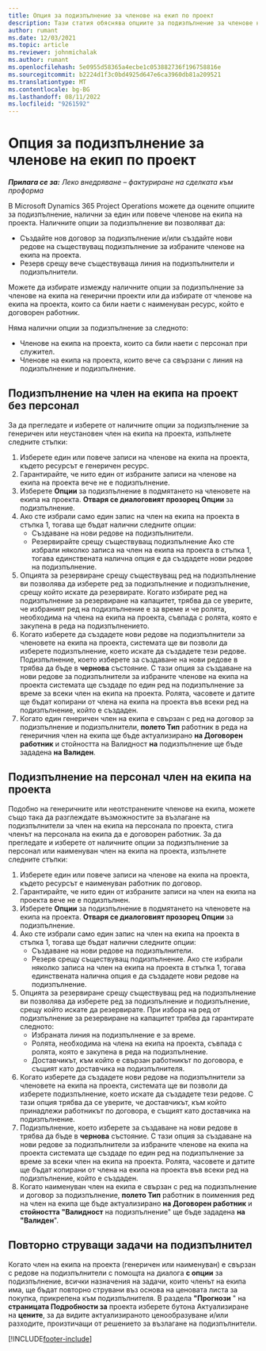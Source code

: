 ```yaml
---
title: Опция за подизпълнение за членове на екип по проект
description: Тази статия обяснява опциите за подизпълнение за членове на екипа на проекта в Microsoft Dynamics 365 Project Operations.
author: rumant
ms.date: 12/03/2021
ms.topic: article
ms.reviewer: johnmichalak
ms.author: rumant
ms.openlocfilehash: 5e0955d58365a4ecbe1c053882736f196758816e
ms.sourcegitcommit: b2224d1f3c0bd4925d647e6ca3960db81a209521
ms.translationtype: MT
ms.contentlocale: bg-BG
ms.lasthandoff: 08/11/2022
ms.locfileid: "9261592"
---
```

# <a name="subcontracting-options-for-project-team-members"></a>Опция за подизпълнение за членове на екип по проект

_**Прилага се за:** Леко внедряване – фактуриране на сделката към проформа_

В Microsoft Dynamics 365 Project Operations можете да оцените опциите за подизпълнение, налични за един или повече членове на екипа на проекта. Наличните опции за подизпълнение ви позволяват да:

- Създайте нов договор за подизпълнение и/или създайте нови редове на съществуващ подизпълнение за избраните членове на екипа на проекта. 
- Резерв срещу вече съществуваща линия на подизпълнители и подизпълнители. 

Можете да избирате измежду наличните опции за подизпълнение за членове на екипа на генерични проекти или да избирате от членове на екипа на проекта, които са били наети с наименуван ресурс, който е договорен работник. 

Няма налични опции за подизпълнение за следното:

- Членове на екипа на проекта, които са били наети с персонал при служител. 
- Членове на екипа на проекта, които вече са свързани с линия на подизпълнение и подизпълнение. 

## <a name="subcontracting-an-unstaffed-project-team-member"></a>Подизпълнение на член на екипа на проект без персонал

За да прегледате и изберете от наличните опции за подизпълнение за генеричен или неустановен член на екипа на проекта, изпълнете следните стъпки:

1. Изберете един или повече записи на членове на екипа на проекта, където ресурсът е генеричен ресурс.
2. Гарантирайте, че нито един от избраните записи на членове на екипа на проекта вече не е подизпълнение. 
3. Изберете **Опции** за подизпълнение в подмятането на членовете на екипа на проекта. **Отваря се диалоговият прозорец Опции** за подизпълнение. 
4. Ако сте избрали само един запис на член на екипа на проекта в стъпка 1, тогава ще бъдат налични следните опции:
    - Създаване на нови редове на подизпълнители. 
    - Резервирайте срещу съществуващ подизпълнение Ако сте избрали няколко записа на член на екипа на проекта в стъпка 1, тогава единствената налична опция е да създадете нови редове на подизпълнение.
5. Опцията за резервиране срещу съществуващ ред на подизпълнение ви позволява да изберете ред за подизпълнение и подизпълнение, срещу който искате да резервирате. Когато избирате ред на подизпълнение за резервиране на капацитет, трябва да се уверите, че избраният ред на подизпълнение е за време и че ролята, необходима на члена на екипа на проекта, съвпада с ролята, която е закупена в реда на подизпълнението.
6. Когато изберете да създадете нови редове на подизпълнители за членовете на екипа на проекта, системата ще ви позволи да изберете подизпълнение, което искате да създадете тези редове. Подизпълнение, което изберете за създаване на нови редове в трябва да бъде в **чернова** състояние. С тази опция за създаване на нови редове за подизпълнители за избраните членове на екипа на проекта системата ще създаде по един ред на подизпълнение за време за всеки член на екипа на проекта. Ролята, часовете и датите ще бъдат копирани от члена на екипа на проекта във всеки ред на подизпълнение, който е създаден. 
7. Когато един генеричен член на екипа е свързан с ред на договор за подизпълнение и подизпълнители, **полето Тип** работник в реда на генеричния член на екипа ще бъде актуализирано **на Договорен работник** и стойността на Валидност **на** подизпълнение ще бъде зададена **на Валиден**.

## <a name="subcontracting-a-staffed-project-team-member"></a>Подизпълнение на персонал член на екипа на проекта

Подобно на генеричните или неотстранените членове на екипа, можете също така да разглеждате възможностите за възлагане на подизпълнители за член на екипа на персонала по проекта, стига членът на персонала на екипа да е договорен работник. За да прегледате и изберете от наличните опции за подизпълнение за персонал или наименуван член на екипа на проекта, изпълнете следните стъпки:

1. Изберете един или повече записи на членове на екипа на проекта, където ресурсът е наименуван работник по договор.
2. Гарантирайте, че нито един от избраните записи на член на екипа на проекта вече не е подизпълнен. 
3. Изберете **Опции** за подизпълнение в подмятането на членовете на екипа на проекта. **Отваря се диалоговият прозорец Опции** за подизпълнение. 
4. Ако сте избрали само един запис на член на екипа на проекта в стъпка 1, тогава ще бъдат налични следните опции:
      - Създаване на нови редове на подизпълнители.
      - Резерв срещу съществуващ подизпълнение.
  Ако сте избрали няколко записа на член на екипа на проекта в стъпка 1, тогава единствената налична опция е да създадете нови редове на подизпълнение.
5. Опцията за резервиране срещу съществуващ ред на подизпълнение ви позволява да изберете ред за подизпълнение и подизпълнение, срещу който искате да резервирате. При избора на ред от подизпълнение за резервиране на капацитет трябва да гарантирате следното:
      - Избраната линия на подизпълнение е за време. 
      - Ролята, необходима на члена на екипа на проекта, съвпада с ролята, която е закупена в реда на подизпълнение. 
      - Доставчикът, към който е свързан работникът по договора, е същият като доставчика на подизпълнителя.
6. Когато изберете да създадете нови редове на подизпълнители за членовете на екипа на проекта, системата ще ви позволи да изберете подизпълнение, което искате да създадете тези редове. С тази опция трябва да се уверите, че доставчикът, към който принадлежи работникът по договора, е същият като доставчика на подизпълнение. 
7. Подизпълнение, което изберете за създаване на нови редове в трябва да бъде в **чернова** състояние. С тази опция за създаване на нови редове за подизпълнители за избраните членове на екипа на проекта системата ще създаде по един ред на подизпълнение за време за всеки член на екипа на проекта. Ролята, часовете и датите ще бъдат копирани от члена на екипа на проекта във всеки ред на подизпълнение, който е създаден.  
8. Когато наименуван член на екипа е свързан с ред на подизпълнение и договор за подизпълнение, **полето Тип** работник в поименния ред на член на екипа ще бъде актуализирано **на Договорен работник** и **стойността "Валидност** на подизпълнение" ще бъде зададена **на "Валиден**".

## <a name="re-costing-subcontractor-assignments"></a>Повторно струващи задачи на подизпълнител

Когато член на екипа на проекта (генеричен или наименуван) е свързан с редове на подизпълнители с помощта на диалога **с опции** за подизпълнение, всички назначения на задачи, които членът на екипа има, ще бъдат повторно струвани въз основа на ценовата листа за покупка, прикрепена към подизпълнителя. В раздела **"Прогнози** " на **страницата Подробности за** проекта изберете бутона Актуализиране на **цените**, за да видите актуализираното ценообразуване и/или разходите, произтичащи от решението за възлагане на подизпълнители.

[!INCLUDE[footer-include](../../includes/footer-banner.md)]

